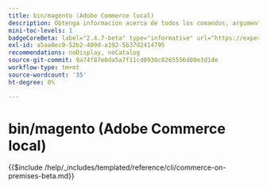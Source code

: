 ```yaml
---
title: bin/magento (Adobe Commerce local)
description: Obtenga información acerca de todos los comandos, argumentos y opciones disponibles para la herramienta de línea de comandos bin/magento de Adobe Commerce.
mini-toc-levels: 1
badgeCoreBeta: label="2.4.7-beta" type="informative" url="https://experienceleague.adobe.com/docs/commerce-operations/release/notes/adobe-commerce/2-4-7.html"
exl-id: a5aa0ec0-52b2-409d-a192-5b37d2414795
recommendations: noDisplay, noCatalog
source-git-commit: 9a74f87e0da5a7f11cd0930c8265556d80e3d1de
workflow-type: tm+mt
source-wordcount: '35'
ht-degree: 0%

---
```


# bin/magento (Adobe Commerce local)

{{$include /help/_includes/templated/reference/cli/commerce-on-premises-beta.md}}
